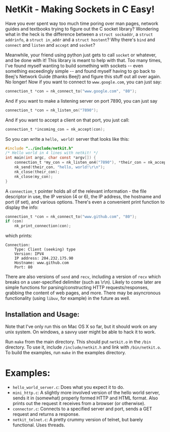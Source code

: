 # NetKit - Making Sockets in C Easy!

Have you ever spent way too much time poring over man pages, network guides and textbooks trying to figure out the C socket library? Wondering what in the heck is the difference between a `struct sockaddr`, a `struct addrinfo`, a `struct in_addr` and a `struct hostent`? Why there's `bind` and `connect` and `listen` and `accept` and `socket`? 

Meanwhile, your friend using python just gets to call `socket` or whatever, and be done with it! This library is meant to help with that. Too many times, I've found myself wanting to build something with sockets -- even something exceedingly simple -- and found myself having to go back to Beej's Network Guide (thanks Beej!) and figure this stuff out all over again. No longer! Now if you want to connect to `www.google.com`, you can just say:

```c
connection_t *con = nk_connect_to("www.google.com", "80");
```

And if you want to make a listening server on port 7890, you can just say

```c
connection_t *con = nk_listen_on("7890");
```

And if you want to accept a client on that port, you just call:

```c
connection_t *incoming_con = nk_accept(con);
```

So you can write a `hello, world!` server that looks like this:

```c
#include "../include/netkit.h"
/* Hello world in 4 lines with netkit! */
int main(int argc, char const *argv[]) {
	connection_t *my_con = nk_listen_on4("7890"), *their_con = nk_accept(my_con);
	nk_send(their_con, "hello, world!\r\n");
	nk_close(their_con);
	nk_close(my_con);
}
```

A `connection_t` pointer holds all of the relevant information - the file descriptor in use, the IP version (4 or 6), the IP address, the hostname and port (if set), and various options. There's even a convenient print function to display the info:

```c
connection_t *con = nk_connect_to("www.github.com", "80");
if (con)
	nk_print_connection(con);
```

which prints:
```
Connection:
	Type: Client (seeking) type
	Version: IPV4
	IP address: 204.232.175.90
	Hostname: www.github.com
	Port: 80
```

There are also versions of `send` and `recv`, including a version of `recv` which breaks on a user-specified delimiter (such as \r\n). Likely to come later are simple functions for parsing/constructing HTTP requests/responses, grabbing the content of web pages, and more. There may be asyncronous functionality (using `libuv`, for example) in the future as well.

## Installation and Usage:

Note that I've only run this on Mac OS X so far, but it should work on any unix system. On windows, a savvy user might be able to hack it to work.

Run `make` from the main directory. This should put `netkit.o` in the `/bin` directory. To use it, include `/include/netkit.h` and link with `/bin/netkit.o`. To build the examples, run `make` in the examples directory.

Examples:
=========

* `hello_world_server.c`: Does what you expect it to do.
* `mini_http.c`: A slightly more involved version of the hello world server, sends it in (somewhat) properly formed HTTP and HTML format. Also prints out the request it receives from a browser (or otherwise).
* `connector.c`: Connects to a specified server and port, sends a GET request and returns a response.
* `netkit_telnet.c`: A pretty crummy version of telnet, but barely functional. Uses threads.